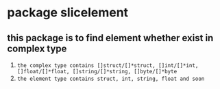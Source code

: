 #  package slicelement
## this package is to find element whether exist in complex type

1. `the complex type contains []struct/[]*struct, []int/[]*int, []float/[]*float, []string/[]*string, []byte/[]*byte`
2. `the element type contains struct, int, string, float and soon`

```
```
